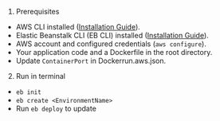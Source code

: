 1. Prerequisites

* AWS CLI installed ([Installation Guide](https://docs.aws.amazon.com/cli/latest/userguide/install-cliv2.html)).
* Elastic Beanstalk CLI (EB CLI) installed ([Installation Guide](https://docs.aws.amazon.com/elasticbeanstalk/latest/dg/eb-cli3-install.html)).
* AWS account and configured credentials (`aws configure`).
* Your application code and a Dockerfile in the root directory.
* Update `ContainerPort` in Dockerrun.aws.json.

2. Run in terminal

* `eb init`
* `eb create <EnvironmentName>`
* Run `eb deploy` to update

